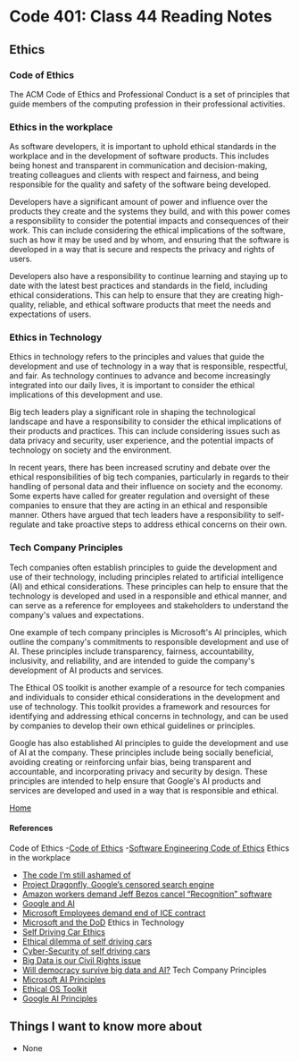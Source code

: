 # Code 401: Class 44 Reading Notes

## Ethics

### Code of Ethics

The ACM Code of Ethics and Professional Conduct is a set of principles that guide members of the computing profession in their professional activities. 



### Ethics in the workplace

As software developers, it is important to uphold ethical standards in the workplace and in the development of software products. This includes being honest and transparent in communication and decision-making, treating colleagues and clients with respect and fairness, and being responsible for the quality and safety of the software being developed.

Developers have a significant amount of power and influence over the products they create and the systems they build, and with this power comes a responsibility to consider the potential impacts and consequences of their work. This can include considering the ethical implications of the software, such as how it may be used and by whom, and ensuring that the software is developed in a way that is secure and respects the privacy and rights of users.

Developers also have a responsibility to continue learning and staying up to date with the latest best practices and standards in the field, including ethical considerations. This can help to ensure that they are creating high-quality, reliable, and ethical software products that meet the needs and expectations of users.

### Ethics in Technology

Ethics in technology refers to the principles and values that guide the development and use of technology in a way that is responsible, respectful, and fair. As technology continues to advance and become increasingly integrated into our daily lives, it is important to consider the ethical implications of this development and use.

Big tech leaders play a significant role in shaping the technological landscape and have a responsibility to consider the ethical implications of their products and practices. This can include considering issues such as data privacy and security, user experience, and the potential impacts of technology on society and the environment.

In recent years, there has been increased scrutiny and debate over the ethical responsibilities of big tech companies, particularly in regards to their handling of personal data and their influence on society and the economy. Some experts have called for greater regulation and oversight of these companies to ensure that they are acting in an ethical and responsible manner. Others have argued that tech leaders have a responsibility to self-regulate and take proactive steps to address ethical concerns on their own.

### Tech Company Principles

Tech companies often establish principles to guide the development and use of their technology, including principles related to artificial intelligence (AI) and ethical considerations. These principles can help to ensure that the technology is developed and used in a responsible and ethical manner, and can serve as a reference for employees and stakeholders to understand the company's values and expectations.

One example of tech company principles is Microsoft's AI principles, which outline the company's commitments to responsible development and use of AI. These principles include transparency, fairness, accountability, inclusivity, and reliability, and are intended to guide the company's development of AI products and services.

The Ethical OS toolkit is another example of a resource for tech companies and individuals to consider ethical considerations in the development and use of technology. This toolkit provides a framework and resources for identifying and addressing ethical concerns in technology, and can be used by companies to develop their own ethical guidelines or principles.

Google has also established AI principles to guide the development and use of AI at the company. These principles include being socially beneficial, avoiding creating or reinforcing unfair bias, being transparent and accountable, and incorporating privacy and security by design. These principles are intended to help ensure that Google's AI products and services are developed and used in a way that is responsible and ethical.


[Home](https://mtorres6739.github.io/reading-notes/)

#### References

Code of Ethics
-[Code of Ethics](https://www.acm.org/code-of-ethics)
-[Software Engineering Code of Ethics](https://ethics.acm.org/code-of-ethics/software-engineering-code/)
Ethics in the workplace
- [The code I’m still ashamed of](https://medium.freecodecamp.org/the-code-im-still-ashamed-of-e4c021dff55e)
- [Project Dragonfly, Google’s censored search engine](https://www.vox.com/2018/8/17/17704526/google-dragonfly-censored-search-engine-china)
- [Amazon workers demand Jeff Bezos cancel “Recognition” software](https://gizmodo.com/amazon-workers-demand-jeff-bezos-cancel-face-recognitio-1827037509)
- [Google and AI](https://gizmodo.com/in-reversal-google-says-its-ai-will-not-be-used-for-we-1826649327)
- [Microsoft Employees demand end of ICE contract](https://web.archive.org/web/20211124172013/https://www.nytimes.com/2018/06/19/technology/tech-companies-immigration-border.html)
- [Microsoft and the DoD](https://web.archive.org/web/20200616232735/https://www.businessinsider.com/microsoft-employees-protest-contract-us-army-hololens-2019-2)
Ethics in Technology
- [Self Driving Car Ethics](https://www.freep.com/story/money/cars/2017/11/21/self-driving-cars-ethics/804805001/)
- [Ethical dilemma of self driving cars](https://www.theglobeandmail.com/globe-drive/culture/technology/the-ethical-dilemmas-of-self-drivingcars/article37803470/)
- [Cyber-Security of self driving cars](https://phys.org/news/2017-02-cybersecurity-self-driving-cars.html)
- [Big Data is our Civil Rights issue](http://solveforinteresting.com/big-data-is-our-generations-civil-rights-issue-and-we-dont-know-it/)
- [Will democracy survive big data and AI?](https://www.scientificamerican.com/article/will-democracy-survive-big-data-and-artificial-intelligence/)
Tech Company Principles
- [Microsoft AI Principles](https://www.microsoft.com/en-us/AI/our-approach-to-ai)
- [Ethical OS Toolkit](https://ethicalos.org/)
- [Google AI Principles](https://www.blog.google/technology/ai/ai-principles/)


## Things I want to know more about

- None